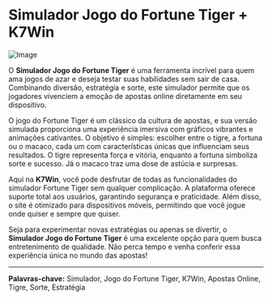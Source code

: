 # Simulador Jogo do Fortune Tiger + K7Win

![Image](https://github.com/user-attachments/assets/b9de9dee-b60e-46a0-9e49-3c6ca594ed6f)

O **Simulador Jogo do Fortune Tiger** é uma ferramenta incrível para quem ama jogos de azar e deseja testar suas habilidades sem sair de casa. Combinando diversão, estratégia e sorte, este simulador permite que os jogadores vivenciem a emoção de apostas online diretamente em seu dispositivo.

O jogo do Fortune Tiger é um clássico da cultura de apostas, e sua versão simulada proporciona uma experiência imersiva com gráficos vibrantes e animações cativantes. O objetivo é simples: escolher entre o tigre, a fortuna ou o macaco, cada um com características únicas que influenciam seus resultados. O tigre representa força e vitória, enquanto a fortuna simboliza sorte e sucesso. Já o macaco traz uma dose de astúcia e surpresas.

Aqui na **K7Win**, você pode desfrutar de todas as funcionalidades do simulador Fortune Tiger sem qualquer complicação. A plataforma oferece suporte total aos usuários, garantindo segurança e praticidade. Além disso, o site é otimizado para dispositivos móveis, permitindo que você jogue onde quiser e sempre que quiser.

Seja para experimentar novas estratégias ou apenas se divertir, o **Simulador Jogo do Fortune Tiger** é uma excelente opção para quem busca entretenimento de qualidade. Não perca tempo e venha conferir essa experiência única no mundo das apostas!  

---

**Palavras-chave:** Simulador, Jogo do Fortune Tiger, K7Win, Apostas Online, Tigre, Sorte, Estratégia